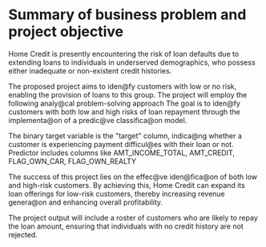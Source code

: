 # Summary of business problem and project objective
Home Credit is presently encountering the risk of loan defaults due to extending loans to
individuals in underserved demographics, who possess either inadequate or non-existent credit
histories.

The proposed project aims to iden@fy customers with low or no risk, enabling the provision of
loans to this group. The project will employ the following analy@cal problem-solving approach
The goal is to iden@fy customers with both low and high risks of loan repayment through
the implementa@on of a predic@ve classifica@on model.

The binary target variable is the "target" column, indica@ng whether a customer is
experiencing payment difficul@es with their loan or not. Predictor includes columns like
AMT_INCOME_TOTAL, AMT_CREDIT, FLAG_OWN_CAR, FLAG_OWN_REALTY

The success of this project lies on the effec@ve iden@fica@on of both low and high-risk
customers. By achieving this, Home Credit can expand its loan offerings for low-risk customers,
thereby increasing revenue genera@on and enhancing overall profitability.

The project output will include a roster of customers who are likely to repay the loan amount,
ensuring that individuals with no credit history are not rejected.
